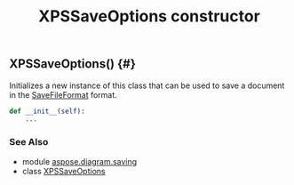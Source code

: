﻿---
title: XPSSaveOptions constructor
second_title: Aspose.Diagram for Python via .NET API References
description: 
type: docs
weight: 10
url: /python-net/aspose.diagram.saving/xpssaveoptions/__init__/
is_root: false
---

## XPSSaveOptions() {#}

Initializes a new instance of this class that can be used to save a document in the [SaveFileFormat](/diagram/python-net/aspose.diagram/savefileformat) format.



```python
def __init__(self):
    ...
```





### See Also
* module [aspose.diagram.saving](../../)
* class [XPSSaveOptions](/diagram/python-net/aspose.diagram.saving/xpssaveoptions)
